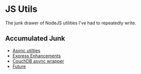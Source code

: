 # JS Utils

The junk drawer of NodeJS utilities I've had to repeatedly write.

## Accumulated Junk

* [Async utilties](index.js)
* [Express Enhancements](express.js)
* [CouchDB async wrapper](couchdb.js)
* [Future](future.js)

